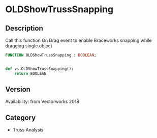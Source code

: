 # OLDShowTrussSnapping

## Description
Call this function On Drag event to enable Braceworks snapping while dragging single object

```pascal
FUNCTION OLDShowTrussSnapping : BOOLEAN;
```

```python

def vs.OLDShowTrussSnapping():
    return BOOLEAN
```

## Version
Availability: from Vectorworks 2018
## Category
* Truss Analysis

